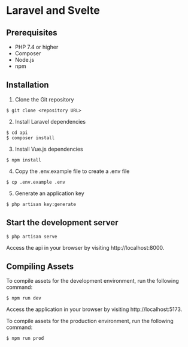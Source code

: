 # Laravel and Svelte

## Prerequisites

* PHP 7.4 or higher
* Composer
* Node.js
* npm

## Installation

1. Clone the Git repository

```
$ git clone <repository URL>
```

2. Install Laravel dependencies

```
$ cd api
$ composer install
```

3. Install Vue.js dependencies

```
$ npm install
```

4. Copy the .env.example file to create a .env file

```
$ cp .env.example .env
```

5. Generate an application key

```
$ php artisan key:generate
```

## Start the development server

```
$ php artisan serve
```

Access the api in your browser by visiting http://localhost:8000.

## Compiling Assets

To compile assets for the development environment, run the following command:

```
$ npm run dev
```

Access the application in your browser by visiting http://localhost:5173.

To compile assets for the production environment, run the following command:

```
$ npm run prod
```

